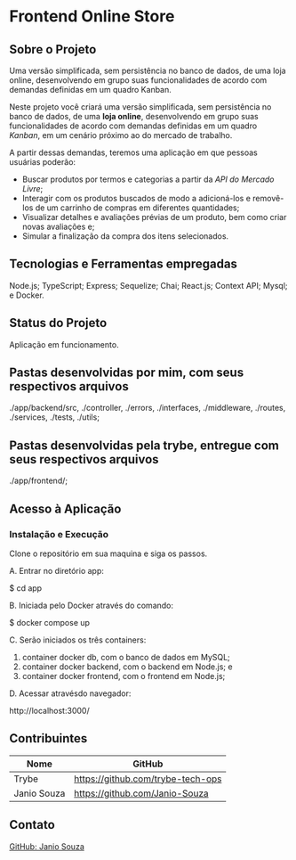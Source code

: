 # Frontend Online Store

## Sobre o Projeto
Uma versão simplificada, sem persistência no banco de dados, de uma loja online, desenvolvendo em grupo suas funcionalidades de acordo com demandas definidas em um quadro Kanban.

Neste projeto você criará uma versão simplificada, sem persistência no banco de dados, de uma **loja online**, desenvolvendo em grupo suas funcionalidades de acordo com demandas definidas em um quadro _Kanban_, em um cenário próximo ao do mercado de trabalho.
  
  A partir dessas demandas, teremos uma aplicação em que pessoas usuárias poderão:
  - Buscar produtos por termos e categorias a partir da _API do Mercado Livre_;
  - Interagir com os produtos buscados de modo a adicioná-los e removê-los de um carrinho de compras em diferentes quantidades;
  - Visualizar detalhes e avaliações prévias de um produto, bem como criar novas avaliações e;
  - Simular a finalização da compra dos itens selecionados.

## Tecnologias e Ferramentas empregadas

Node.js;
TypeScript;
Express;
Sequelize;
Chai;
React.js;
Context API;
Mysql; e
Docker.

## Status do Projeto
Aplicação em funcionamento.

## Pastas desenvolvidas por mim, com seus respectivos arquivos

./app/backend/src, 
./controller,
./errors,
./interfaces,
./middleware,
./routes,
./services,
./tests,
./utils;

## Pastas desenvolvidas pela trybe, entregue com seus respectivos arquivos

./app/frontend/;



## Acesso à Aplicação
### Instalação e Execução

Clone o repositório em sua maquina e siga os passos.

A. Entrar no diretório app:

  $ cd app

B. Iniciada pelo Docker através do comando:
  
  $ docker compose up

C. Serão iniciados os três containers:
  1. container docker db, com o banco de dados em MySQL;
  2. container docker backend, com o backend em Node.js; e
  3. container docker frontend, com o frontend em Node.js;

D. Acessar atravésdo navegador:
  <p>http://localhost:3000/</p>

## Contribuintes
|Nome|GitHub|
| -------- | -------- |
|Trybe|https://github.com/trybe-tech-ops|
|Janio Souza|https://github.com/Janio-Souza|

## Contato
[GitHub: Janio Souza](https://github.com/Janio-Souza)
